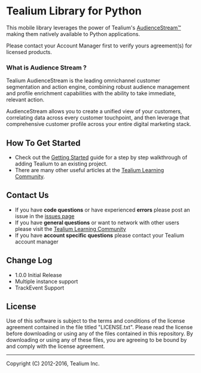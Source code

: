 # Tealium Library for Python 

This mobile library leverages the power of Tealium's [AudienceStream™](http://tealium.com/products/audiencestream/) making them natively available to Python applications.

Please contact your Account Manager first to verify yours agreement(s) for licensed products.

### What is Audience Stream ?

Tealium AudienceStream is the leading omnichannel customer segmentation and action engine, combining robust audience management and profile enrichment capabilities with the ability to take immediate, relevant action.

AudienceStream allows you to create a unified view of your customers, correlating data across every customer touchpoint, and then leverage that comprehensive customer profile across your entire digital marketing stack.

## How To Get Started

* Check out the [Getting Started](https://community.tealiumiq.com/t5/Mobile-Libraries/Tealium-for-Python/ta-p/12496) guide for a step by step walkthrough of adding Tealium to an existing project.  
* There are many other useful articles at the [Tealium Learning Community](https://community.tealiumiq.com/).

## Contact Us

* If you have **code questions** or have experienced **errors** please post an issue in the [issues page](../../issues)
* If you have **general questions** or want to network with other users please visit the [Tealium Learning Community](https://community.tealiumiq.com)
* If you have **account specific questions** please contact your Tealium account manager

## Change Log

- 1.0.0 Initial Release
- Multiple instance support
- TrackEvent Support


## License

Use of this software is subject to the terms and conditions of the license agreement contained in the file titled "LICENSE.txt".  Please read the license before downloading or using any of the files contained in this repository. By downloading or using any of these files, you are agreeing to be bound by and comply with the license agreement.


---
Copyright (C) 2012-2016, Tealium Inc.
